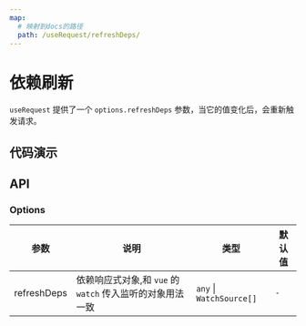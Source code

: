 ```yaml
---
map:
  # 映射到docs的路径
  path: /useRequest/refreshDeps/
---
```


# 依赖刷新

`useRequest` 提供了一个 `options.refreshDeps` 参数，当它的值变化后，会重新触发请求。

## 代码演示

<demo src="./demo/demo.vue"
  language="vue"
  title=""
  desc="每次参数依赖发生，都会携带参数重新发起请求"> </demo>

## API

### Options

| 参数 | 说明 | 类型 | 默认值 |
| --- | --- | --- | --- |
| refreshDeps | 依赖响应式对象,和 `vue` 的 `watch` 传入监听的对象用法一致 | `any` \| `WatchSource[]` | `-` |
